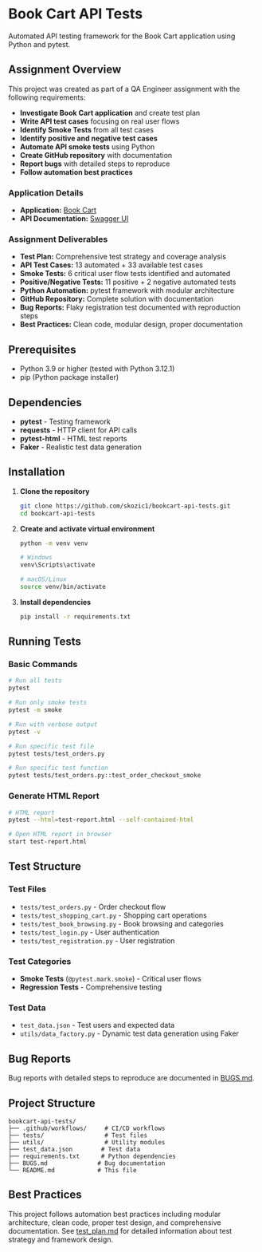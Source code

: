 # Book Cart API Tests

Automated API testing framework for the Book Cart application using Python and pytest.

## Assignment Overview

This project was created as part of a QA Engineer assignment with the following requirements:

- **Investigate Book Cart application** and create test plan
- **Write API test cases** focusing on real user flows
- **Identify Smoke Tests** from all test cases
- **Identify positive and negative test cases**
- **Automate API smoke tests** using Python
- **Create GitHub repository** with documentation
- **Report bugs** with detailed steps to reproduce
- **Follow automation best practices**

### Application Details
- **Application:** [Book Cart](https://bookcart.azurewebsites.net/)
- **API Documentation:** [Swagger UI](https://bookcart.azurewebsites.net/swagger/index.html)

### Assignment Deliverables
-  **Test Plan:** Comprehensive test strategy and coverage analysis
-  **API Test Cases:** 13 automated + 33 available test cases
-  **Smoke Tests:** 6 critical user flow tests identified and automated
-  **Positive/Negative Tests:** 11 positive + 2 negative automated tests
-  **Python Automation:** pytest framework with modular architecture
-  **GitHub Repository:** Complete solution with documentation
-  **Bug Reports:** Flaky registration test documented with reproduction steps
-  **Best Practices:** Clean code, modular design, proper documentation

## Prerequisites
- Python 3.9 or higher (tested with Python 3.12.1)
- pip (Python package installer)

## Dependencies
- **pytest** - Testing framework
- **requests** - HTTP client for API calls
- **pytest-html** - HTML test reports
- **Faker** - Realistic test data generation

## Installation

1. **Clone the repository**
   ```bash
   git clone https://github.com/skozic1/bookcart-api-tests.git
   cd bookcart-api-tests
   ```

2. **Create and activate virtual environment**
   ```bash
   python -m venv venv
   
   # Windows
   venv\Scripts\activate
   
   # macOS/Linux
   source venv/bin/activate
   ```

3. **Install dependencies**
   ```bash
   pip install -r requirements.txt
   ```

## Running Tests

### Basic Commands
```bash
# Run all tests
pytest

# Run only smoke tests
pytest -m smoke

# Run with verbose output
pytest -v

# Run specific test file
pytest tests/test_orders.py

# Run specific test function
pytest tests/test_orders.py::test_order_checkout_smoke
```

### Generate HTML Report
```bash
# HTML report
pytest --html=test-report.html --self-contained-html

# Open HTML report in browser
start test-report.html
```

## Test Structure

### Test Files
- `tests/test_orders.py` - Order checkout flow
- `tests/test_shopping_cart.py` - Shopping cart operations  
- `tests/test_book_browsing.py` - Book browsing and categories
- `tests/test_login.py` - User authentication
- `tests/test_registration.py` - User registration

### Test Categories
- **Smoke Tests** (`@pytest.mark.smoke`) - Critical user flows
- **Regression Tests** - Comprehensive testing

### Test Data
- `test_data.json` - Test users and expected data
- `utils/data_factory.py` - Dynamic test data generation using Faker

## Bug Reports

Bug reports with detailed steps to reproduce are documented in [BUGS.md](BUGS.md).

## Project Structure
```
bookcart-api-tests/
├── .github/workflows/     # CI/CD workflows
├── tests/                 # Test files
├── utils/                 # Utility modules
├── test_data.json        # Test data
├── requirements.txt      # Python dependencies
├── BUGS.md              # Bug documentation
└── README.md            # This file
```

## Best Practices

This project follows automation best practices including modular architecture, clean code, proper test design, and comprehensive documentation. See [test_plan.md](test_plan.md) for detailed information about test strategy and framework design.



